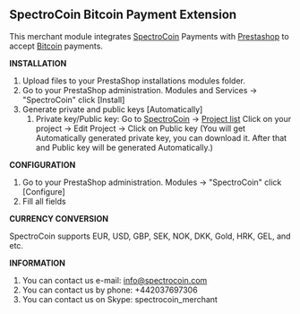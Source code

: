 SpectroCoin Bitcoin Payment Extension
---------------

This merchant module integrates [SpectroCoin](https://spectrocoin.com/) Payments with [Prestashop](http://www.prestashop.com/) to accept [Bitcoin](https://bitcoin.org) payments.

**INSTALLATION**

1. Upload files to your PrestaShop installations modules folder.
2. Go to your PrestaShop administration. Modules and Services -> "SpectroCoin" click [Install]
3. Generate private and public keys [Automatically]
	1. Private key/Public key:
	Go to [SpectroCoin](https://spectrocoin.com/) -> [Project list](https://spectrocoin.com/en/merchant/api/list.html)
	Click on your project  -> Edit Project -> Click on Public key (You will get Automatically generated private key, you can download it. After that and Public key will be generated Automatically.)

**CONFIGURATION**

1. Go to your PrestaShop administration. Modules -> "SpectroCoin" click [Configure]
2. Fill all fields

**CURRENCY CONVERSION**

SpectroCoin supports EUR, USD, GBP, SEK, NOK, DKK, Gold, HRK, GEL, and etc.

**INFORMATION** 

1. You can contact us e-mail: info@spectrocoin.com 
2. You can contact us by phone: +442037697306
3. You can contact us on Skype: spectrocoin_merchant